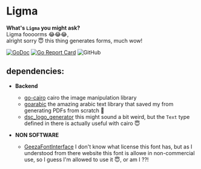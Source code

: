 # Ligma 

**What's `Ligma` you might ask?**\
Ligma foooorms 😂😂😂,\
alright sorry 😇 this thing generates forms, much wow!

[![GoDoc](https://godoc.org/github.com/mbaraa/ligma?status.png)](https://godoc.org/github.com/mbaraa/ligma) [![Go Report Card](https://goreportcard.com/badge/github.com/mbaraa/ligma)](https://goreportcard.com/report/github.com/mbaraa/ligma) ![GitHub](https://img.shields.io/github/license/mbaraa/ligma)

## dependencies:
- **Backend**
   - [go-cairo](https://github.com/ungerik/go-cairo) cairo the image manipulation library
   - [goarabic](https://github.com/01walid/goarabic) the amazing arabic text library that saved my from generating PDFs from scratch 🙂
   - [dsc_logo_generator](https://github.com/mbaraa/dsc_logo_generator/) this might sound a bit weird, but the `Text` type defined in there is actually useful with cairo 😇

- **NON SOFTWARE** 
   - [GeezaFontInterface](https://developer.apple.com/fonts/system-fonts/#downloadable) I don't know what license this font has, but as I understood from there website this font is allowe in non-commercial use, so I guess I'm allowed to use it 😇, or am I ??!